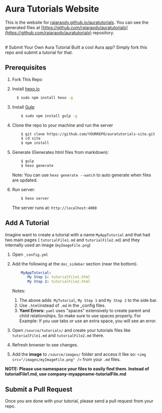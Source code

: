 
# Aura Tutorials Website

This is the website for [rajaraodv.github.io/auratutorials](https://rajaraodv.github.io/auratutorials).
You can see the generated files at [https://github.com/rajaraodv/auratutorials](https://github.com/rajaraodv/auratutorials) repository.

<br>
# Submit Your Own Aura Tutorial
Built a cool Aura app? Simply fork this repo and submit a tutorial for that.

## Prerequisites
1.  Fork This Repo
		
2. Install [hexo.io](http://hexo.io/)

	``` bash
	  $ sudo npm install hexo -g
	```
	
3. Install [Gulp](http://gulpjs.com/)
	
	``` bash
		$ sudo npm install gulp -g
	
	```
	
4. Clone the repo to your machine and run the server

	``` bash
		$ git clone https://github.com/YOURREPO/auratutorials-site.git
		$ cd site
		$ npm install
	```
		
5. Generate (Generates html files from markdown):
		
	``` bash
		$ gulp
		$ hexo generate
	```
	Note: You can use `hexo generate --watch` to auto generate when files are updated.
		
6. Run server:
		
	``` bash
		$ hexo server
	```
 	The server runs at: `http://localhost:4000`


## Add A Tutorial
Imagine want to create a tutorial with a name `MyAppTutorial` and that had two main pages ( `tutorialFile1.md` and `tutorialFile2.md`) and they internally used an image (`myImageFile.png`) 

1. Open `_config.yml`
2. Add the following at the `doc_sidebar` section (near the bottom).

	```yaml	
		MyAppTutorial:
		   My Step 1: tutorialFile1.html
		   My Step 2: tutorialFile2.html
	```
	Notes:
	1. The above adds` MyTutorial`, `My Step 1` and `My Step 2` to the side bar.
	2. Use `.html`instead of `.md` in the _config files.
	3. **Yaml Errors:** `yaml` uses "spaces" extensively to create parent and child relationships. So make sure to use spaces properly. 
		For Example: If you use tabs or use an extra space, you will see an error.
	
3. Open `/source/tutorials/` and create your tutorials files like `tutorialFile1.md` and `tutorialFile2.md` there. 
4. Refresh browser to see changes.
5. Add the **image** to `/source/images/` folder and access it like so: `<img src="/images/myImageFile.png" />` from your `.md` files.

**NOTE: Please use namespace your files to easily find them. Instead of tutorialFile1.md, use company-myappname-tutorialFile.md**

## Submit a Pull Request
Once you are done with your tutorial, please send a pull request from your repo.


